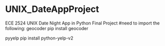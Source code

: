 # UNIX_DateAppProject
ECE 2524 UNIX Date Night App in Python Final Project 
#need to import the following:
geocoder
pip install geocoder

pyyelp
pip install python-yelp-v2
